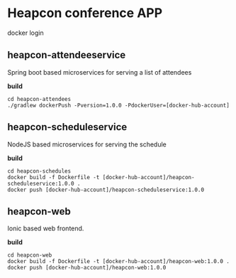 # Heapcon conference APP #

docker login

## heapcon-attendeeservice ##

Spring boot based microservices for serving a list of attendees

**build**

```
cd heapcon-attendees
./gradlew dockerPush -Pversion=1.0.0 -PdockerUser=[docker-hub-account]
```

## heapcon-scheduleservice ##

NodeJS based microservices for serving the schedule

**build**

```
cd heapcon-schedules
docker build -f Dockerfile -t [docker-hub-account]/heapcon-scheduleservice:1.0.0 .
docker push [docker-hub-account]/heapcon-scheduleservice:1.0.0
```

## heapcon-web ##

Ionic based web frontend.

**build**

```
cd heapcon-web
docker build -f Dockerfile -t [docker-hub-account]/heapcon-web:1.0.0 .
docker push [docker-hub-account]/heapcon-web:1.0.0
```
